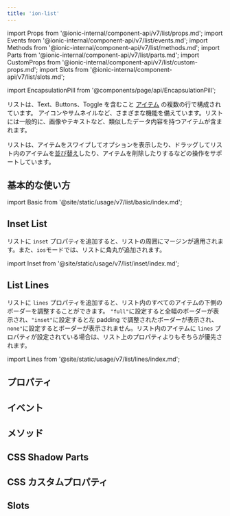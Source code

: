 ```yaml
---
title: 'ion-list'
---
```


import Props from '@ionic-internal/component-api/v7/list/props.md';
import Events from '@ionic-internal/component-api/v7/list/events.md';
import Methods from '@ionic-internal/component-api/v7/list/methods.md';
import Parts from '@ionic-internal/component-api/v7/list/parts.md';
import CustomProps from '@ionic-internal/component-api/v7/list/custom-props.md';
import Slots from '@ionic-internal/component-api/v7/list/slots.md';

<head>
  <title>ion-list: Item List View Component for iOS and Android Apps</title>
  <meta
    name="description"
    content="ion-listsは、テキスト、アイコン、トグルなどを含むアイテムの複数の行で構成されています。iOSおよびAndroidのIonicアプリのリストビューコンポーネントについて説明します。"
  />
</head>

import EncapsulationPill from '@components/page/api/EncapsulationPill';

リストは、Text、Buttons、Toggle を含むこと [アイテム](./item) の複数の行で構成されています。
アイコンやサムネイルなど、さまざまな機能を備えています。リストには一般的に、画像やテキストなど、類似したデータ内容を持つアイテムが含まれます。

リストは、アイテムをスワイプしてオプションを表示したり、ドラッグしてリスト内のアイテムを[並び替え](./reorder)したり、アイテムを削除したりするなどの操作をサポートしています。

## 基本的な使い方

import Basic from '@site/static/usage/v7/list/basic/index.md';

<Basic />

## Inset List

リストに `inset` プロパティを追加すると、リストの周囲にマージンが適用されます。また、`ios`モードでは、リストに角丸が追加されます。

import Inset from '@site/static/usage/v7/list/inset/index.md';

<Inset />

## List Lines

リストに `lines` プロパティを追加すると、リスト内のすべてのアイテムの下側のボーダーを調整することができます。 `"full"`に設定すると全幅のボーダーが表示され、`"inset"`に設定すると左 padding で調整されたボーダーが表示され、`none"`に設定するとボーダーが表示されません。リスト内のアイテムに `lines` プロパティが設定されている場合は、リスト上のプロパティよりもそちらが優先されます。

import Lines from '@site/static/usage/v7/list/lines/index.md';

<Lines />

## プロパティ

<Props />

## イベント

<Events />

## メソッド

<Methods />

## CSS Shadow Parts

<Parts />

## CSS カスタムプロパティ

<CustomProps />

## Slots

<Slots />
